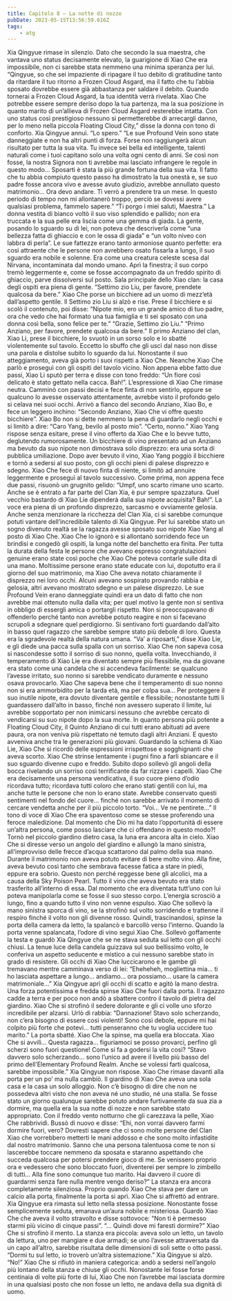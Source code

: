 ```yaml
---
title: Capitolo 8 – La notte di nozze
pubDate: 2023-05-15T13:56:59.616Z
tags:
    - atg
---
```


Xia Qingyue rimase in silenzio. Dato che secondo la sua maestra, che vantava uno status decisamente elevato, la guarigione di Xiao Che era impossibile, non ci sarebbe stata nemmeno una minima speranza per lui.
“Qingyue, so che sei impaziente di ripagare il tuo debito di gratitudine tanto da ritardare il tuo ritorno a Frozen Cloud Asgard, ma il fatto che tu l’abbia sposato dovrebbe essere già abbastanza per saldare il debito. Quando tornerai a Frozen Cloud Asgard, la tua identità verrà rivelata. Xiao Che potrebbe essere sempre deriso dopo la tua partenza, ma la sua posizione in quanto marito di un’allieva di Frozen Cloud Asgard resterebbe intatta. Con uno status così prestigioso nessuno si permetterebbe di arrecargli danno, per lo meno nella piccola Floating Cloud City,” disse la donna con tono di conforto.
Xia Qingyue annuì. “Lo spero.”
“Le sue Profound Vein sono state danneggiate e non ha altri punti di forza. Forse non raggiungerà alcun risultato per tutta la sua vita. Tu invece sei bella ed intelligente, talenti naturali come i tuoi capitano solo una volta ogni cento di anni. Se così non fosse, la nostra Signora non ti avrebbe mai lasciato infrangere le regole in questo modo… Sposarti è stata la più grande fortuna della sua vita. Il fatto che tu abbia compiuto questo passo ha dimostrato la tua onestà e, se suo padre fosse ancora vivo e avesse avuto giudizio, avrebbe annullato questo matrimonio… Ora devo andare.
Ti verrò a prendere tra un mese. In questo periodo di tempo non mi allontanerò troppo, perciò se dovessi avere qualsiasi problema, fammelo sapere.”
“Ti porgo i miei saluti, Maestra.”
La donna vestita di bianco voltò il suo viso splendido e pallido; non era truccata e la sua pelle era liscia come una gemma di giada. La gente, posando lo sguardo su di lei, non poteva che descriverla come “una bellezza fatta di ghiaccio e con le ossa di giada” e “un volto niveo con labbra di perla”. Le sue fattezze erano tanto armoniose quanto perfette: era così attraente che le persone non avrebbero osato fissarla a lungo, il suo sguardo era nobile e solenne. Era come una creatura celeste scesa dal Nirvana, incontaminata dal mondo umano.
Aprì la finestra; il suo corpo tremò leggermente e, come se fosse accompagnato da un freddo spirito di ghiaccio, parve dissolversi sul posto.
Sala principale dello Xiao clan: la casa degli ospiti era piena di gente.
“Settimo zio Liu, per favore, prendete qualcosa da bere.” Xiao Che porse un bicchiere ad un uomo di mezz’età dall’aspetto gentile.
Il Settimo zio Liu si alzò e rise. Prese il bicchiere e si scolò il contenuto, poi disse: “Nipote mio, ero un grande amico di tuo padre, ora che vedo che hai formato una tua famiglia e ti sei sposato con una donna così bella, sono felice per te.”
“Grazie, Settimo zio Liu.”
“Primo Anziano, per favore, prendete qualcosa da bere.”
Il primo Anziano del clan, Xiao Li, prese il bicchiere, lo svuotò in un sorso solo e lo sbatté violentemente sul tavolo. Eccetto lo sbuffo che gli uscì dal naso non disse una parola e distolse subito lo sguardo da lui. Nonostante il suo atteggiamento, aveva già porto i suoi rispetti a Xiao Che.
Neanche Xiao Che parlò e proseguì con gli ospiti del tavolo vicino. Non appena ebbe fatto due passi, Xiao Li sputò per terra e disse con tono freddo: “Un fiore così delicato è stato gettato nella cacca. Bah!”.
L’espressione di Xiao Che rimase neutra. Camminò con passi decisi e fece finta di non sentirlo, eppure se qualcuno lo avesse osservato attentamente, avrebbe visto il profondo gelo si celava nei suoi occhi.
Arrivò a fianco del secondo Anziano, Xiao Bo, e fece un leggero inchino: “Secondo Anziano, Xiao Che vi offre questo bicchiere”.
Xiao Bo non si dette nemmeno la pena di guardarlo negli occhi e si limitò a dire: “Caro Yang, bevilo al posto mio”.
“Certo, nonno.” Xiao Yang rispose senza esitare, prese il vino offerto da Xiao Che e lo bevve tutto, deglutendo rumorosamente.
Un bicchiere di vino presentato ad un Anziano ma bevuto da suo nipote non dimostrava solo disprezzo: era una sorta di pubblica umiliazione. Dopo aver bevuto il vino, Xiao Yang poggiò il bicchiere e tornò a sedersi al suo posto, con gli occhi pieni di palese disprezzo e sdegno.
Xiao Che fece di nuovo finta di niente, si limitò ad annuire leggermente e proseguì al tavolo successivo. Come prima, non appena fece due passi, risuonò un grugnito gelido: “Umpf, uno scarto rimane uno scarto. Anche se è entrato a far parte del Clan Xia, è pur sempre spazzatura. Quel vecchio bastardo di Xiao Lie dipenderà dalla sua nipote acquisita? Bah!”.
La voce era piena di un profondo disprezzo, sarcasmo e ovviamente gelosia. Anche senza menzionare la ricchezza del Clan Xia, ci si sarebbe comunque potuti vantare dell’incredibile talento di Xia Qingyue. Per lui sarebbe stato un sogno divenuto realtà se la ragazza avesse sposato suo nipote Xiao Yang al posto di Xiao Che.
Xiao Che lo ignorò e si allontanò sorridendo fece un brindisi e congedò gli ospiti, la lunga notte del banchetto era finita. Per tutta la durata della festa le persone che avevano espresso congratulazioni genuine erano state così poche che Xiao Che poteva contarle sulle dita di una mano. Moltissime persone erano state educate con lui, dopotutto era il giorno del suo matrimonio, ma Xiao Che aveva notato chiaramente il disprezzo nei loro occhi. Alcuni avevano sospirato provando rabbia e gelosia, altri avevano mostrato sdegno e un palese disprezzo.
Le sue Profound Vein erano danneggiate quindi era un dato di fatto che non avrebbe mai ottenuto nulla dalla vita; per quel motivo la gente non si sentiva in obbligo di essergli amica o portargli rispetto. Non si preoccupavano di offenderlo perché tanto non avrebbe potuto reagire e non si facevano scrupoli a sdegnare quel perdigiorno. Si sentivano forti guardando dall’alto in basso quel ragazzo che sarebbe sempre stato più debole di loro.
Questa era la sgradevole realtà della natura umana.
“Va’ a riposarti,” disse Xiao Lie, e gli diede una pacca sulla spalla con un sorriso.
Xiao Che non sapeva cosa si nascondesse sotto il sorriso di suo nonno, quella volta.
Invecchiando, il temperamento di Xiao Lie era diventato sempre più flessibile, ma da giovane era stato come una candela che si accendeva facilmente: se qualcuno l’avesse irritato, suo nonno si sarebbe vendicato duramente e nessuno osava provocarlo. Xiao Che sapeva bene che il temperamento di suo nonno non si era ammorbidito per la tarda età, ma per colpa sua…
Per proteggere il suo inutile nipote, era dovuto diventare gentile e flessibile; nonostante tutti li guardassero dall’alto in basso, finché non avessero superato il limite, lui avrebbe sopportato per non inimicarsi nessuno che avrebbe cercato di vendicarsi su suo nipote dopo la sua morte.
In quanto persona più potente a Floating Cloud City, il Quinto Anziano di cui tutti erano abituati ad avere paura, ora non veniva più rispettato né temuto dagli altri Anziani. E questo avveniva anche tra le generazioni più giovani.
Guardando la schiena di Xiao Lie, Xiao Che si ricordò delle espressioni irrispettose e sogghignanti che aveva scorto. Xiao Che strinse lentamente i pugni fino a farli sbiancare e il suo sguardo divenne cupo e freddo. Subito dopo sollevò gli angoli della bocca rivelando un sorriso così terrificante da far rizzare i capelli.
Xiao Che era decisamente una persona vendicativa, il suo cuore pieno d’odio ricordava tutto; ricordava tutti coloro che erano stati gentili con lui, ma anche tutte le persone che non lo erano state. Avrebbe conservato questi sentimenti nel fondo del cuore… finché non sarebbe arrivato il momento di cercare vendetta anche per il più piccolo torto.
“Voi… Ve ne pentirete…”
Il tono di voce di Xiao Che era spaventoso come se stesse proferendo una feroce maledizione.
Dal momento che Dio mi ha dato l’opportunità di essere un’altra persona, come posso lasciare che ci offendano in questo modo?!
Tornò nel piccolo giardino dietro casa, la luna era ancora alta in cielo. Xiao Che si diresse verso un angolo del giardino e allungò la mano sinistra, all’improvviso delle frecce d’acqua scattarono dal palmo della sua mano.
Durante il matrimonio non aveva potuto evitare di bere molto vino. Alla fine, aveva bevuto così tanto che sembrava facesse fatica a stare in piedi, eppure era sobrio. Questo non perché reggesse bene gli alcolici, ma a causa della Sky Poison Pearl. Tutto il vino che aveva bevuto era stato trasferito all’interno di essa. Dal momento che era diventata tutt’uno con lui poteva manipolarla come se fosse il suo stesso corpo.
L’energia scrosciò a lungo, fino a quando tutto il vino non venne espulso. Xiao Che sollevò la mano sinistra sporca di vino, se la strofinò sul volto sorridendo e trattenne il respiro finché il volto non gli divenne rosso. Quindi, trascinandosi, spinse la porta della camera da letto, la spalancò e barcollò verso l’interno.
Quando la porta venne spalancata, l’odore di vino seguì Xiao Che. Sollevò goffamente la testa e guardò Xia Qingyue che se ne stava seduta sul letto con gli occhi chiusi. La tenue luce della candela guizzava sul suo bellissimo volto, le conferiva un aspetto seducente e mistico a cui nessuno sarebbe stato in grado di resistere.
Gli occhi di Xiao Che luccicarono e le gambe gli tremavano mentre camminava verso di lei: “Eheheheh, mogliettina mia… ti ho lasciata aspettare a lungo… andiamo… ora possiamo… usare la camera matrimoniale…”
Xia Qingyue aprì gli occhi di scatto e agitò la mano destra.
Una forza potentissima e fredda spinse Xiao Che fuori dalla porta. Il ragazzo cadde a terra e per poco non andò a sbattere contro il tavolo di pietra del giardino.
Xiao Che si strofinò il sedere dolorante e gli ci volle uno sforzo incredibile per alzarsi. Urlò di rabbia: “Dannazione! Stavo solo scherzando, non c’era bisogno di essere così violenti! Sono così debole, eppure mi hai colpito più forte che potevi… tutti penseranno che tu voglia uccidere tuo marito.”
La porta sbatté.
Xiao Che la spinse, ma quella era bloccata.
Xiao Che si avvilì… Questa ragazza… figuriamoci se posso provarci, perfino gli scherzi sono fuori questione! Come si fa a godersi la vita così?
“Stavo davvero solo scherzando… sono l’unico ad avere il livello più basso del primo dell’Elementary Profound Realm. Anche se volessi farti qualcosa, sarebbe impossibile.”
Xia Qingyue non rispose.
Xiao Che rimase davanti alla porta per un po’ ma nulla cambiò. Il giardino di Xiao Che aveva una sola casa e la casa un solo alloggio. Non c’è bisogno di dire che non ne possedeva altri visto che non aveva né uno studio, né una stalla. Se fosse stato un giorno qualunque sarebbe potuto andare furtivamente da sua zia a dormire, ma quella era la sua notte di nozze e non sarebbe stato appropriato.
Con il freddo vento notturno che gli carezzava la pelle, Xiao Che rabbrividì. Bussò di nuovo e disse: “Ehi, non vorrai davvero farmi dormire fuori, vero? Dovresti sapere che ci sono molte persone del Clan Xiao che vorrebbero metterti le mani addosso e che sono molto infastidite dal nostro matrimonio. Sanno che una persona talentuosa come te non si lascerebbe toccare nemmeno da sposata e staranno aspettando che succeda qualcosa per potersi prendere gioco di me. Se venissero proprio ora e vedessero che sono bloccato fuori, diventerei per sempre lo zimbello di tutti… Alla fine sono comunque tuo marito. Hai davvero il cuore di guardarmi senza fare nulla mentre vengo deriso?”
La stanza era ancora completamente silenziosa. Proprio quando Xiao Che stava per dare un calcio alla porta, finalmente la porta si aprì.
Xiao Che si affrettò ad entrare.
Xia Qingyue era rimasta sul letto nella stessa posizione. Nonostante fosse semplicemente seduta, emanava un’aura nobile e misteriosa. Guardò Xiao Che che aveva il volto stravolto e disse sottovoce: “Non ti è permesso starmi più vicino di cinque passi”.
“… Quindi dove mi faresti dormire?” Xiao Che si strofinò il mento. La stanza era piccola: aveva solo un letto, un tavolo da lettura, uno per mangiare e due armadi; se uno l’avesse attraversata da un capo all’altro, sarebbe risultata delle dimensioni di soli sette o otto passi.
“Dormi tu sul letto, io troverò un’altra sistemazione.” Xia Qingyue si alzò.
“No!” Xiao Che si rifiutò in maniera categorica: andò a sedersi nell’angolo più lontano della stanza e chiuse gli occhi. Nonostante lei fosse forse centinaia di volte più forte di lui, Xiao Che non l’avrebbe mai lasciata dormire in una qualsiasi posto che non fosse un letto, ne andava della sua dignità di uomo.



